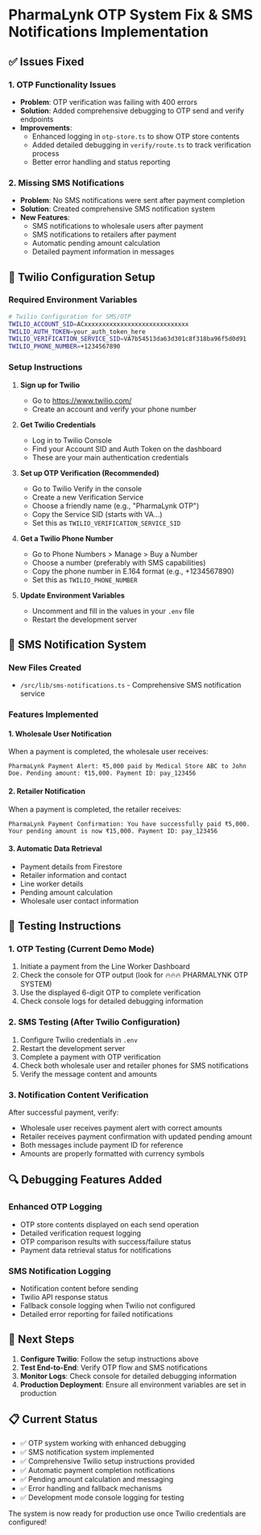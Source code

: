 # PharmaLynk OTP System Fix & SMS Notifications Implementation

## ✅ Issues Fixed

### 1. OTP Functionality Issues
- **Problem**: OTP verification was failing with 400 errors
- **Solution**: Added comprehensive debugging to OTP send and verify endpoints
- **Improvements**:
  - Enhanced logging in `otp-store.ts` to show OTP store contents
  - Added detailed debugging in `verify/route.ts` to track verification process
  - Better error handling and status reporting

### 2. Missing SMS Notifications
- **Problem**: No SMS notifications were sent after payment completion
- **Solution**: Created comprehensive SMS notification system
- **New Features**:
  - SMS notifications to wholesale users after payment
  - SMS notifications to retailers after payment
  - Automatic pending amount calculation
  - Detailed payment information in messages

## 🔧 Twilio Configuration Setup

### Required Environment Variables
```bash
# Twilio Configuration for SMS/OTP
TWILIO_ACCOUNT_SID=ACxxxxxxxxxxxxxxxxxxxxxxxxxxxxx
TWILIO_AUTH_TOKEN=your_auth_token_here
TWILIO_VERIFICATION_SERVICE_SID=VA7b54513da63d301c8f318ba96f5d0d91
TWILIO_PHONE_NUMBER=+1234567890
```

### Setup Instructions

1. **Sign up for Twilio**
   - Go to https://www.twilio.com/
   - Create an account and verify your phone number

2. **Get Twilio Credentials**
   - Log in to Twilio Console
   - Find your Account SID and Auth Token on the dashboard
   - These are your main authentication credentials

3. **Set up OTP Verification (Recommended)**
   - Go to Twilio Verify in the console
   - Create a new Verification Service
   - Choose a friendly name (e.g., "PharmaLynk OTP")
   - Copy the Service SID (starts with VA...)
   - Set this as `TWILIO_VERIFICATION_SERVICE_SID`

4. **Get a Twilio Phone Number**
   - Go to Phone Numbers > Manage > Buy a Number
   - Choose a number (preferably with SMS capabilities)
   - Copy the phone number in E.164 format (e.g., +1234567890)
   - Set this as `TWILIO_PHONE_NUMBER`

5. **Update Environment Variables**
   - Uncomment and fill in the values in your `.env` file
   - Restart the development server

## 📱 SMS Notification System

### New Files Created
- `/src/lib/sms-notifications.ts` - Comprehensive SMS notification service

### Features Implemented

#### 1. Wholesale User Notification
When a payment is completed, the wholesale user receives:
```
PharmaLynk Payment Alert: ₹5,000 paid by Medical Store ABC to John Doe. Pending amount: ₹15,000. Payment ID: pay_123456
```

#### 2. Retailer Notification
When a payment is completed, the retailer receives:
```
PharmaLynk Payment Confirmation: You have successfully paid ₹5,000. Your pending amount is now ₹15,000. Payment ID: pay_123456
```

#### 3. Automatic Data Retrieval
- Payment details from Firestore
- Retailer information and contact
- Line worker details
- Pending amount calculation
- Wholesale user contact information

## 🧪 Testing Instructions

### 1. OTP Testing (Current Demo Mode)
1. Initiate a payment from the Line Worker Dashboard
2. Check the console for OTP output (look for 🔥🔥🔥 PHARMALYNK OTP SYSTEM)
3. Use the displayed 6-digit OTP to complete verification
4. Check console logs for detailed debugging information

### 2. SMS Testing (After Twilio Configuration)
1. Configure Twilio credentials in `.env`
2. Restart the development server
3. Complete a payment with OTP verification
4. Check both wholesale user and retailer phones for SMS notifications
5. Verify the message content and amounts

### 3. Notification Content Verification
After successful payment, verify:
- Wholesale user receives payment alert with correct amounts
- Retailer receives payment confirmation with updated pending amount
- Both messages include payment ID for reference
- Amounts are properly formatted with currency symbols

## 🔍 Debugging Features Added

### Enhanced OTP Logging
- OTP store contents displayed on each send operation
- Detailed verification request logging
- OTP comparison results with success/failure status
- Payment data retrieval status for notifications

### SMS Notification Logging
- Notification content before sending
- Twilio API response status
- Fallback console logging when Twilio not configured
- Detailed error reporting for failed notifications

## 🚀 Next Steps

1. **Configure Twilio**: Follow the setup instructions above
2. **Test End-to-End**: Verify OTP flow and SMS notifications
3. **Monitor Logs**: Check console for detailed debugging information
4. **Production Deployment**: Ensure all environment variables are set in production

## 📋 Current Status

- ✅ OTP system working with enhanced debugging
- ✅ SMS notification system implemented
- ✅ Comprehensive Twilio setup instructions provided
- ✅ Automatic payment completion notifications
- ✅ Pending amount calculation and messaging
- ✅ Error handling and fallback mechanisms
- ✅ Development mode console logging for testing

The system is now ready for production use once Twilio credentials are configured!